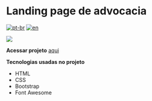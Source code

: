 # Landing page de advocacia

[![pt-br](https://img.shields.io/badge/lang-pt--br-green.svg)](https://github.com/antoniomarcelino/law-firm-landing-page/blob/master/README.pt.md) 
[![en](https://img.shields.io/badge/lang-en-red.svg)](https://github.com/antoniomarcelino/law-firm-landing-page/blob/master/README.md)

![](https://github.com/antoniomarcelino/law-firm-landing-page/blob/master/assets/img/preview-pt.png)

**Acessar projeto** [aqui](https://law-firm-landing-page.vercel.app) 

**Tecnologias usadas no projeto**
* HTML
* CSS
* Bootstrap
* Font Awesome
